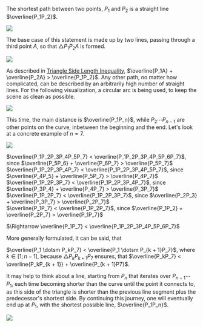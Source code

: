 The shortest path between two points, $P_1$ and $P_2$ is a straight line $\overline{P_1P_2}$.

<img src="/assets/images/shortest_path_between_two_points__1.jpg" class="third-width-image"/>

The base case of this statement is made up by two lines, passing through a third point $A$, so that $\triangle{P_1P_2A}$ is formed.

<img src="/assets/images/shortest_path_between_two_points__2.jpg" class="third-width-image"/>

As described in [Triangle Side Length Inequality](/math/triangles#generic-triangle_side-length-inequality), $\overline{P_1A} + \overline{P_2A} > \overline{P_1P_2}$. Any other path, no matter how complicated, can be described by an arbitrarily high number of straight lines. For the following visualization, a circular arc is being used, to keep the scene as clean as possible.

<img src="/assets/images/shortest_path_between_two_points__3.jpg" class="third-width-image"/>

This time, the main distance is $\overline{P_1P_n}$, while $P_2 \dotsm P_{n - 1}$ are other points on the curve, inbetween the beginning and the end. Let's look at a concrete example of $n = 7$.

<img src="/assets/images/shortest_path_between_two_points__4.gif" class="third-width-image"/>

$\overline{P_1P_2P_3P_4P_5P_7} < \overline{P_1P_2P_3P_4P_5P_6P_7}$, since $\overline{P_5P_6} + \overline{P_6P_7} > \overline{P_5P_7}$<br>
$\overline{P_1P_2P_3P_4P_7} < \overline{P_1P_2P_3P_4P_5P_7}$, since $\overline{P_4P_5} + \overline{P_5P_7} > \overline{P_4P_7}$<br>
$\overline{P_1P_2P_3P_7} < \overline{P_1P_2P_3P_4P_7}$, since $\overline{P_3P_4} + \overline{P_4P_7} > \overline{P_3P_7}$<br>
$\overline{P_1P_2P_7} < \overline{P_1P_2P_3P_7}$, since $\overline{P_2P_3} + \overline{P_3P_7} > \overline{P_2P_7}$<br>
$\overline{P_1P_7} < \overline{P_1P_2P_7}$, since $\overline{P_1P_2} + \overline{P_2P_7} > \overline{P_1P_7}$

$\Rightarrow \overline{P_1P_7} < \overline{P_1P_2P_3P_4P_5P_6P_7}$

More generally formulated, it can be said, that

$\overline{P_1 \dotsm P_kP_7} < \overline{P_1 \dotsm P_{k + 1}P_7}$, where $k \in [1;n - 1]$, because $\triangle{P_kP_{k+1}P_7}$ ensures, that $\overline{P_kP_7} < \overline{P_kP_{k + 1}} + \overline{P_{k + 1}P7}$.

It may help to think about a line, starting from $P_n$ that iterates over $P_{n - 1} \dotsm P_1$, each time becoming shorter than the curve until the point it connects to, as this side of the triangle is shorter than the previous line segment plus the predecessor's shortest side. By continuing this journey, one will eventually end up at $P_1$, with the shortest possible line, $\overline{P_1P_n}$.

<img src="/assets/images/shortest_path_between_two_points__5.jpg" class="third-width-image"/>